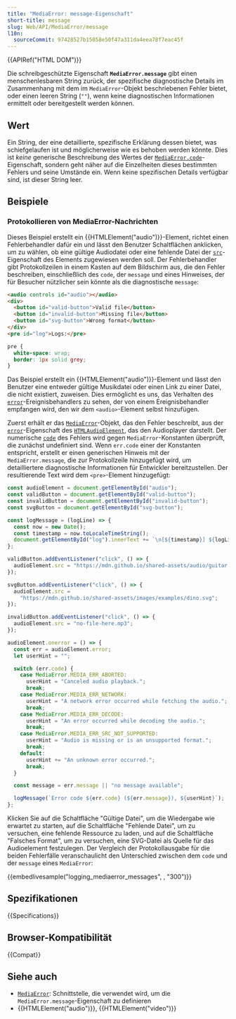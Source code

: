 ```yaml
---
title: "MediaError: message-Eigenschaft"
short-title: message
slug: Web/API/MediaError/message
l10n:
  sourceCommit: 97428527b15058e50f47a311da4eea78f7eac45f
---
```


{{APIRef("HTML DOM")}}

Die schreibgeschützte Eigenschaft **`MediaError.message`** gibt einen menschenlesbaren String zurück, der spezifische diagnostische Details im Zusammenhang mit dem im `MediaError`-Objekt beschriebenen Fehler bietet, oder einen leeren String (`""`), wenn keine diagnostischen Informationen ermittelt oder bereitgestellt werden können.

## Wert

Ein String, der eine detaillierte, spezifische Erklärung dessen bietet, was schiefgelaufen ist und möglicherweise wie es behoben werden könnte. Dies ist _keine_ generische Beschreibung des Wertes der [`MediaError.code`](/de/docs/Web/API/MediaError/code)-Eigenschaft, sondern geht näher auf die Einzelheiten dieses bestimmten Fehlers und seine Umstände ein. Wenn keine spezifischen Details verfügbar sind, ist dieser String leer.

## Beispiele

### Protokollieren von MediaError-Nachrichten

Dieses Beispiel erstellt ein {{HTMLElement("audio")}}-Element, richtet einen Fehlerbehandler dafür ein und lässt den Benutzer Schaltflächen anklicken, um zu wählen, ob eine gültige Audiodatei oder eine fehlende Datei der [`src`](/de/docs/Web/HTML/Reference/Elements/audio#src)-Eigenschaft des Elements zugewiesen werden soll. Der Fehlerbehandler gibt Protokollzeilen in einem Kasten auf dem Bildschirm aus, die den Fehler beschreiben, einschließlich des `code`, der `message` und eines Hinweises, der für Besucher nützlicher sein könnte als die diagnostische `message`:

```html
<audio controls id="audio"></audio>
<div>
  <button id="valid-button">Valid file</button>
  <button id="invalid-button">Missing file</button>
  <button id="svg-button">Wrong format</button>
</div>
<pre id="log">Logs:</pre>
```

```css hidden
pre {
  white-space: wrap;
  border: 1px solid grey;
}
```

Das Beispiel erstellt ein {{HTMLElement("audio")}}-Element und lässt den Benutzer eine entweder gültige Musikdatei oder einen Link zu einer Datei, die nicht existiert, zuweisen. Dies ermöglicht es uns, das Verhalten des [`error`](/de/docs/Web/API/HTMLMediaElement/error_event)-Ereignisbehandlers zu sehen, der von einem Ereignisbehandler empfangen wird, den wir dem `<audio>`-Element selbst hinzufügen.

Zuerst erhält er das [`MediaError`](/de/docs/Web/API/MediaError)-Objekt, das den Fehler beschreibt, aus der [`error`](/de/docs/Web/API/HTMLMediaElement/error)-Eigenschaft des [`HTMLAudioElement`](/de/docs/Web/API/HTMLAudioElement), das den Audioplayer darstellt. Der numerische [`code`](/de/docs/Web/API/MediaError/code) des Fehlers wird gegen `MediaError`-Konstanten überprüft, die zunächst undefiniert sind. Wenn `err.code` einer der Konstanten entspricht, erstellt er einen generischen Hinweis mit der `MediaError.message`, die zur Protokollzeile hinzugefügt wird, um detailliertere diagnostische Informationen für Entwickler bereitzustellen. Der resultierende Text wird dem `<pre>`-Element hinzugefügt:

```js
const audioElement = document.getElementById("audio");
const validButton = document.getElementById("valid-button");
const invalidButton = document.getElementById("invalid-button");
const svgButton = document.getElementById("svg-button");

const logMessage = (logLine) => {
  const now = new Date();
  const timestamp = now.toLocaleTimeString();
  document.getElementById("log").innerText += `\n[${timestamp}] ${logLine}`;
};

validButton.addEventListener("click", () => {
  audioElement.src = "https://mdn.github.io/shared-assets/audio/guitar.mp3";
});

svgButton.addEventListener("click", () => {
  audioElement.src =
    "https://mdn.github.io/shared-assets/images/examples/dino.svg";
});

invalidButton.addEventListener("click", () => {
  audioElement.src = "no-file-here.mp3";
});

audioElement.onerror = () => {
  const err = audioElement.error;
  let userHint = "";

  switch (err.code) {
    case MediaError.MEDIA_ERR_ABORTED:
      userHint = "Canceled audio playback.";
      break;
    case MediaError.MEDIA_ERR_NETWORK:
      userHint = "A network error occurred while fetching the audio.";
      break;
    case MediaError.MEDIA_ERR_DECODE:
      userHint = "An error occurred while decoding the audio.";
      break;
    case MediaError.MEDIA_ERR_SRC_NOT_SUPPORTED:
      userHint = "Audio is missing or is an unsupported format.";
      break;
    default:
      userHint += "An unknown error occurred.";
      break;
  }

  const message = err.message || "no message available";

  logMessage(`Error code ${err.code} (${err.message}), ${userHint}`);
};
```

Klicken Sie auf die Schaltfläche "Gültige Datei", um die Wiedergabe wie erwartet zu starten, auf die Schaltfläche "Fehlende Datei", um zu versuchen, eine fehlende Ressource zu laden, und auf die Schaltfläche "Falsches Format", um zu versuchen, eine SVG-Datei als Quelle für das Audioelement festzulegen. Der Vergleich der Protokollausgabe für die beiden Fehlerfälle veranschaulicht den Unterschied zwischen dem `code` und der `message` eines `MediaError`:

{{embedlivesample("logging_mediaerror_messages", , "300")}}

## Spezifikationen

{{Specifications}}

## Browser-Kompatibilität

{{Compat}}

## Siehe auch

- [`MediaError`](/de/docs/Web/API/MediaError): Schnittstelle, die verwendet wird, um die `MediaError.message`-Eigenschaft zu definieren
- {{HTMLElement("audio")}}, {{HTMLElement("video")}}
